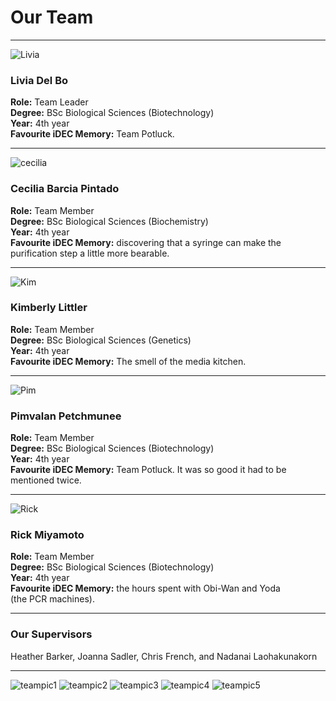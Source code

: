 # Our Team

--- 

![Livia](Livia2.jpg)  
### Livia Del Bo  

**Role:** Team Leader   
**Degree:** BSc Biological Sciences (Biotechnology)  
**Year:** 4th year  
**Favourite iDEC Memory:** Team Potluck.  

---

![cecilia](cc.jpg)  

### Cecilia Barcia Pintado  

**Role:** Team Member  
**Degree:** BSc Biological Sciences (Biochemistry)  
**Year:** 4th year  
**Favourite iDEC Memory:** discovering that a syringe can make the purification step a little more bearable.  

---

![Kim](kim.jpg)    
### Kimberly Littler  

**Role:** Team Member  
**Degree:** BSc Biological Sciences (Genetics)  
**Year:** 4th year  
**Favourite iDEC Memory:** The smell of the media kitchen.    

---

![Pim](pim2.jpg)  
### Pimvalan Petchmunee  

**Role:** Team Member  
**Degree:** BSc Biological Sciences (Biotechnology)  
**Year:** 4th year  
**Favourite iDEC Memory:** Team Potluck. It was so good it had to be mentioned twice.  

---

![Rick](Rick2.jpg)    
### Rick Miyamoto  

**Role:** Team Member  
**Degree:** BSc Biological Sciences (Biotechnology)  
**Year:** 4th year  
**Favourite iDEC Memory:** the hours spent with Obi-Wan and Yoda (the PCR machines).   

--- 

### Our Supervisors
Heather Barker, Joanna Sadler, Chris French, and Nadanai Laohakunakorn

---

![teampic1](bigteam8.jpg) ![teampic2](team6.jpg) ![teampic3](team10.jpg) ![teampic4](team7.jpg) ![teampic5](team9.jpg) 







